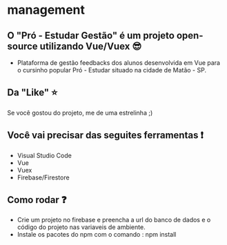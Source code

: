 # management


## O "Pró - Estudar Gestão" é um projeto open-source utilizando Vue/Vuex :sunglasses:
* Plataforma de gestão feedbacks dos alunos desenvolvida em Vue para o cursinho popular Pró - Estudar situado na cidade de Matão - SP.
  
## Da "Like" :star:
Se você gostou do projeto, me de uma estrelinha ;)

## Você vai precisar das seguites ferramentas :exclamation:

* Visual Studio Code
* Vue
* Vuex
* Firebase/Firestore

## Como rodar :question:

* Crie um projeto no firebase e preencha a url do banco de dados e o código do projeto nas variaveis de ambiente.
* Instale os pacotes do npm com o comando : npm install
